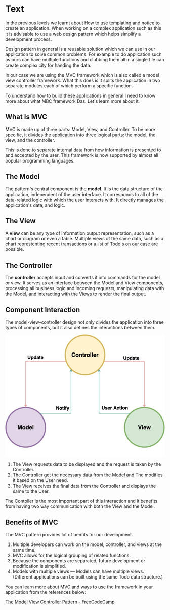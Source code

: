 # Text

In the previous levels we learnt about How to use templating and notice to create an application. When working on a complex application such as this it is advisable to use a web design pattern which helps simplify a development process.

 Design pattern in general is a reusable solution which we can use in our application to solve common problems. For example to do application such as ours can have multiple functions and clubbing them all in a single file can create complex city for handing the data. 

 In our case we are using the MVC framework which is also called a model view controller framework. What this does is it splits the application in two separate modules each of which perform a specific function. 

 To understand how to build these applications in general I need to know more about what MBC framework Das. Let's learn more about it.

 ## What is MVC

 MVC is made up of three parts: Model, View, and Controller. To be more specific, it divides the application into three logical parts: the model, the view, and the controller. 
 
 This is done to separate internal data from how information is presented to and accepted by the user. This framework is now supported by almost all popular programming languages.

 ## The Model

 The pattern's central component is the **model**. It is the data structure of the application, independent of the user interface. It corresponds to all of the data-related logic with which the user interacts with. It directly manages the application's data, and logic.

 ## The View

 A **view** can be any type of information output representation, such as a chart or diagram or even a table. Multiple views of the same data, such as a chart represtenting recent transactions or a list of Todo's on our case are possible.

 ## The Controller

 The **controller** accepts input and converts it into commands for the model or view. It serves as an interface between the Model and View components, processing all business logic and incoming requests, manipulating data with the Model, and interacting with the Views to render the final output.

 ## Component Interaction

 The model-view-controller design not only divides the application into three types of components, but it also defines the interactions between them.

 ![MVC](mvc.jpg)

 1. The View requests data to be displayed and the request is taken by the Controller.
 2. The Controller get the necessary data from the Model and The modifies it based on the User need.
 3. The View receives the final data from the Controller and displays the same to the User.

The Contoller is the most important part of this Interaction and it benefits from having two way communication with both the View and the Model.

## Benefits of MVC

The MVC pattern provides lot of benfits for our development.

1. Multiple developers can work on the model, controller, and views at the same time.
2. MVC allows for the logical grouping of related functions.
3. Because the components are separated, future development or modification is simplified.
4. Models with multiple views — Models can have multiple views. (Different applications can be built using the same Todo data structure.)

You can learn more about MVC and ways to use the framework in your application from the references below:

[The Model View Controller Pattern - FreeCodeCamp](https://www.freecodecamp.org/news/the-model-view-controller-pattern-mvc-architecture-and-frameworks-explained/)


